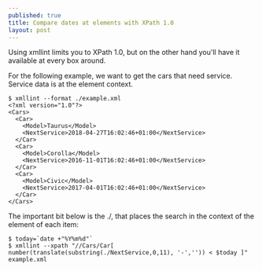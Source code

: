 ```yaml
---
published: true
title: Compare dates at elements with XPath 1.0
layout: post
---
```

Using xmllint limits you to XPath 1.0, but on the other hand you'll have it available at every box around. 

For the following example, we want to get the cars that need service. Service data is at the element context. 

``` shell
$ xmllint --format ./example.xml
<?xml version="1.0"?>
<Cars>
  <Car>
    <Model>Taurus</Model>
    <NextService>2018-04-27T16:02:46+01:00</NextService>
  </Car>
  <Car>
    <Model>Corolla</Model>
    <NextService>2016-11-01T16:02:46+01:00</NextService>
  </Car>
  <Car>
    <Model>Civic</Model>
    <NextService>2017-04-01T16:02:46+01:00</NextService>
  </Car>
</Cars>
```

The important bit below is the ./, that places the search in the context of the element of each item:

``` shell
$ today=`date +"%Y%m%d"`
$ xmllint --xpath "//Cars/Car[ number(translate(substring(./NextService,0,11), '-','')) < $today ]" example.xml
``` 
